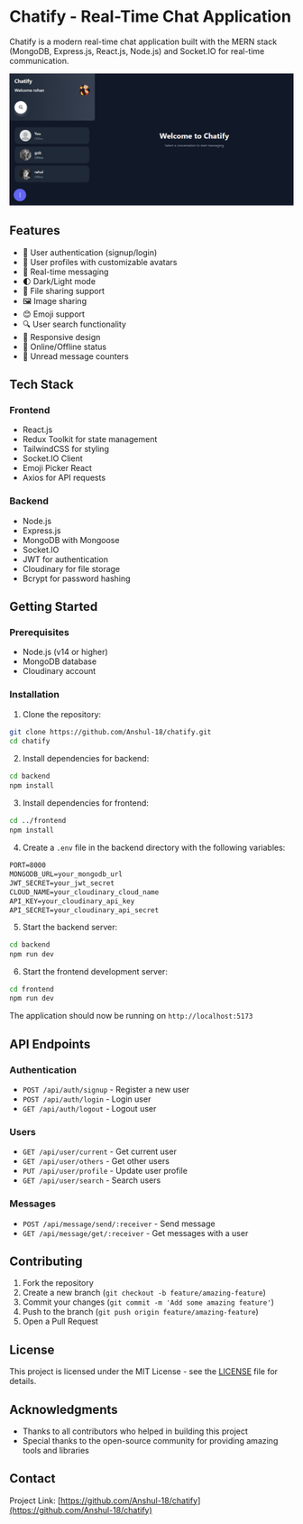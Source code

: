 # Chatify - Real-Time Chat Application

Chatify is a modern real-time chat application built with the MERN stack (MongoDB, Express.js, React.js, Node.js) and Socket.IO for real-time communication.

![Chatify Screenshot](frontend/public/image.png)

## Features

- 🔐 User authentication (signup/login)
- 👤 User profiles with customizable avatars
- 💬 Real-time messaging
- 🌓 Dark/Light mode
- 📎 File sharing support
- 🖼️ Image sharing
- 😊 Emoji support
- 🔍 User search functionality
- 📱 Responsive design
- 🔴 Online/Offline status
- 🔔 Unread message counters

## Tech Stack

### Frontend
- React.js
- Redux Toolkit for state management
- TailwindCSS for styling
- Socket.IO Client
- Emoji Picker React
- Axios for API requests

### Backend
- Node.js
- Express.js
- MongoDB with Mongoose
- Socket.IO
- JWT for authentication
- Cloudinary for file storage
- Bcrypt for password hashing

## Getting Started

### Prerequisites
- Node.js (v14 or higher)
- MongoDB database
- Cloudinary account

### Installation

1. Clone the repository:
```bash
git clone https://github.com/Anshul-18/chatify.git
cd chatify
```

2. Install dependencies for backend:
```bash
cd backend
npm install
```

3. Install dependencies for frontend:
```bash
cd ../frontend
npm install
```

4. Create a `.env` file in the backend directory with the following variables:
```env
PORT=8000
MONGODB_URL=your_mongodb_url
JWT_SECRET=your_jwt_secret
CLOUD_NAME=your_cloudinary_cloud_name
API_KEY=your_cloudinary_api_key
API_SECRET=your_cloudinary_api_secret
```

5. Start the backend server:
```bash
cd backend
npm run dev
```

6. Start the frontend development server:
```bash
cd frontend
npm run dev
```

The application should now be running on `http://localhost:5173`

## API Endpoints

### Authentication
- `POST /api/auth/signup` - Register a new user
- `POST /api/auth/login` - Login user
- `GET /api/auth/logout` - Logout user

### Users
- `GET /api/user/current` - Get current user
- `GET /api/user/others` - Get other users
- `PUT /api/user/profile` - Update user profile
- `GET /api/user/search` - Search users

### Messages
- `POST /api/message/send/:receiver` - Send message
- `GET /api/message/get/:receiver` - Get messages with a user

## Contributing

1. Fork the repository
2. Create a new branch (`git checkout -b feature/amazing-feature`)
3. Commit your changes (`git commit -m 'Add some amazing feature'`)
4. Push to the branch (`git push origin feature/amazing-feature`)
5. Open a Pull Request

## License

This project is licensed under the MIT License - see the [LICENSE](LICENSE) file for details.

## Acknowledgments

- Thanks to all contributors who helped in building this project
- Special thanks to the open-source community for providing amazing tools and libraries

## Contact

Project Link: [https://github.com/Anshul-18/chatify](https://github.com/Anshul-18/chatify)
